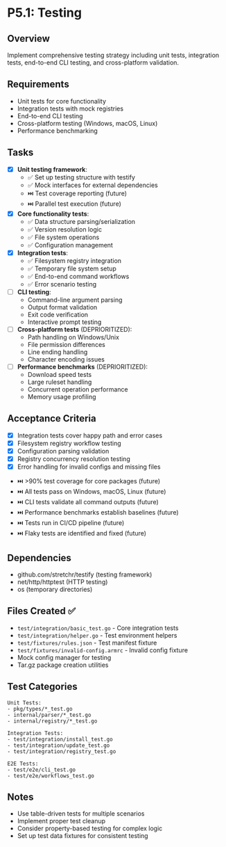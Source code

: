 # P5.1: Testing

## Overview
Implement comprehensive testing strategy including unit tests, integration tests, end-to-end CLI testing, and cross-platform validation.

## Requirements
- Unit tests for core functionality
- Integration tests with mock registries
- End-to-end CLI testing
- Cross-platform testing (Windows, macOS, Linux)
- Performance benchmarking

## Tasks
- [x] **Unit testing framework**:
  - ✅ Set up testing structure with testify
  - ✅ Mock interfaces for external dependencies
  - ⏭️ Test coverage reporting (future)
  - ⏭️ Parallel test execution (future)
- [x] **Core functionality tests**:
  - ✅ Data structure parsing/serialization
  - ✅ Version resolution logic
  - ✅ File system operations
  - ✅ Configuration management
- [x] **Integration tests**:
  - ✅ Filesystem registry integration
  - ✅ Temporary file system setup
  - ✅ End-to-end command workflows
  - ✅ Error scenario testing
- [ ] **CLI testing**:
  - Command-line argument parsing
  - Output format validation
  - Exit code verification
  - Interactive prompt testing
- [ ] **Cross-platform tests** (DEPRIORITIZED):
  - Path handling on Windows/Unix
  - File permission differences
  - Line ending handling
  - Character encoding issues
- [ ] **Performance benchmarks** (DEPRIORITIZED):
  - Download speed tests
  - Large ruleset handling
  - Concurrent operation performance
  - Memory usage profiling

## Acceptance Criteria
- [x] Integration tests cover happy path and error cases
- [x] Filesystem registry workflow testing
- [x] Configuration parsing validation
- [x] Registry concurrency resolution testing
- [x] Error handling for invalid configs and missing files
- ⏭️ >90% test coverage for core packages (future)
- ⏭️ All tests pass on Windows, macOS, Linux (future)
- ⏭️ CLI tests validate all command outputs (future)
- ⏭️ Performance benchmarks establish baselines (future)
- ⏭️ Tests run in CI/CD pipeline (future)
- ⏭️ Flaky tests are identified and fixed (future)

## Dependencies
- github.com/stretchr/testify (testing framework)
- net/http/httptest (HTTP testing)
- os (temporary directories)

## Files Created ✅
- `test/integration/basic_test.go` - Core integration tests
- `test/integration/helper.go` - Test environment helpers
- `test/fixtures/rules.json` - Test manifest fixture
- `test/fixtures/invalid-config.armrc` - Invalid config fixture
- Mock config manager for testing
- Tar.gz package creation utilities

## Test Categories
```
Unit Tests:
- pkg/types/*_test.go
- internal/parser/*_test.go
- internal/registry/*_test.go

Integration Tests:
- test/integration/install_test.go
- test/integration/update_test.go
- test/integration/registry_test.go

E2E Tests:
- test/e2e/cli_test.go
- test/e2e/workflows_test.go
```

## Notes
- Use table-driven tests for multiple scenarios
- Implement proper test cleanup
- Consider property-based testing for complex logic
- Set up test data fixtures for consistent testing

